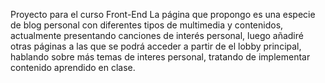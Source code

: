 Proyecto para el curso Front-End 
La página que propongo es una especie de blog personal con diferentes tipos de multimedia y contenidos, actualmente presentando canciones de interés personal, luego añadiré otras páginas a las que se podrá acceder a partir de el lobby principal, hablando sobre más temas de interes personal, tratando de implementar contenido aprendido en clase.
